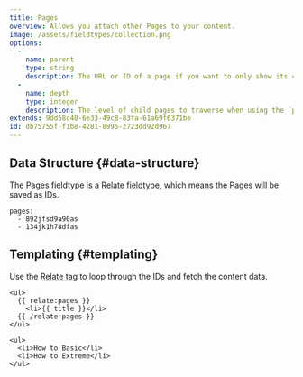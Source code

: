 ```yaml
---
title: Pages
overview: Allows you attach other Pages to your content.
image: /assets/fieldtypes/collection.png
options:
  -
    name: parent
    type: string
    description: The URL or ID of a page if you want to only show its children.
  -
    name: depth
    type: integer
    description: The level of child pages to traverse when using the `parent` option.
extends: 9dd58c40-6e33-49c8-83fa-61a69f6371be
id: db75755f-f1b8-4281-8995-2723dd92d967
---
```

## Data Structure {#data-structure}

The Pages fieldtype is a [Relate fieldtype](/fieldtypes/relate), which means the Pages will be saved as IDs.

``` .language-yaml
pages:
  - 892jfsd9a90as
  - 134jk1h78dfas
```

## Templating {#templating}

Use the [Relate tag](/tags/relate) to loop through the IDs and fetch the content data.

```
<ul>
  {{ relate:pages }}
    <li>{{ title }}</li>
  {{ /relate:pages }}
</ul>
```

``` .language-output
<ul>
  <li>How to Basic</li>
  <li>How to Extreme</li>
</ul>
```
